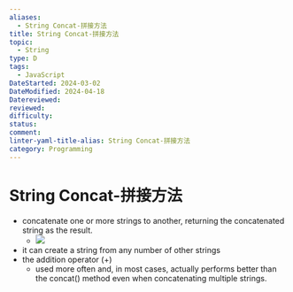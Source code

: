 ```yaml
---
aliases:
  - String Concat-拼接方法
title: String Concat-拼接方法
topic:
  - String
type: D
tags:
  - JavaScript
DateStarted: 2024-03-02
DateModified: 2024-04-18
Datereviewed: 
reviewed: 
difficulty: 
status: 
comment: 
linter-yaml-title-alias: String Concat-拼接方法
category: Programming
---
```


# String Concat-拼接方法

- concatenate one or more strings to another, returning the concatenated string as the result.
  - ![](https://cdn.jsdelivr.net/gh/jenniferwonder/bimg/programming/C05BasicReferenceTypes-24-x64-y258.png)
- it can create a string from any number of other strings
- the addition operator (+)
  - used more often and, in most cases, actually performs better than the concat() method even when concatenating multiple strings.
